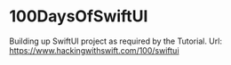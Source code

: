 # 100DaysOfSwiftUI
Building up SwiftUI project as required by the Tutorial. Url: https://www.hackingwithswift.com/100/swiftui
